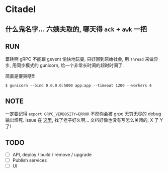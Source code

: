 # Citadel

## 什么鬼名字... 六姨夫取的, 哪天得 `ack` + `awk` 一把

## RUN

噩耗啊 gRPC 不能跟 gevent 愉快地玩耍, 只好回到原始社会, 用 `Thread` 来做异步, 用同步模式的 gunicorn, 给一个非常长时间的超时时间了.

简直是要哭瞎!!!

```
$ gunicorn --bind 0.0.0.0:5000 app:app --timeout 1200 --workers 4
```

## NOTE

一定要记得 `export GRPC_VERBOSITY=ERROR` 不然你会被 grpc 无穷无尽的 debug 输出烦死. issue 在 [这里](https://github.com/grpc/grpc/issues/6584), 找了老子好久啊... 文档好像也没有写怎么关闭的, X 了 Y 了!

## TODO

- [ ] API, deploy / build / remove / upgrade
- [ ] Publish services
- [ ] UI
